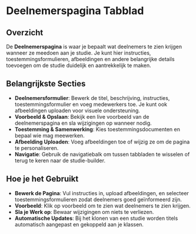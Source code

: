# Deelnemerspagina Tabblad

## Overzicht

De **Deelnemerspagina** is waar je bepaalt wat deelnemers te zien krijgen wanneer ze meedoen aan je studie. Je kunt hier instructies, toestemmingsformulieren, afbeeldingen en andere belangrijke details toevoegen om de studie duidelijk en aantrekkelijk te maken.

## Belangrijkste Secties

- **Deelnemersformulier**: Bewerk de titel, beschrijving, instructies, toestemmingsformulier en voeg medewerkers toe. Je kunt ook afbeeldingen uploaden voor visuele ondersteuning.
- **Voorbeeld & Opslaan**: Bekijk een live voorbeeld van de deelnemerspagina en sla wijzigingen op wanneer nodig.
- **Toestemming & Samenwerking**: Kies toestemmingsdocumenten en bepaal wie mag meewerken.
- **Afbeelding Uploaden**: Voeg afbeeldingen toe of wijzig ze om de pagina te personaliseren.
- **Navigatie**: Gebruik de navigatiebalk om tussen tabbladen te wisselen of terug te keren naar de studie-builder.

## Hoe je het Gebruikt

- **Bewerk de Pagina**: Vul instructies in, upload afbeeldingen, en selecteer toestemmingsformulieren zodat deelnemers goed geïnformeerd zijn.
- **Voorbeeld**: Klik op voorbeeld om te zien wat deelnemers te zien krijgen.
- **Sla je Werk op**: Bewaar wijzigingen om niets te verliezen.
- **Automatische Updates**: Bij het klonen van een studie worden titels automatisch aangepast en gekoppeld aan je klassen.